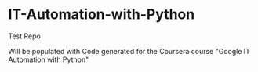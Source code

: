 # IT-Automation-with-Python

Test Repo

Will be populated with Code generated for the Coursera course "Google IT Automation with Python"
